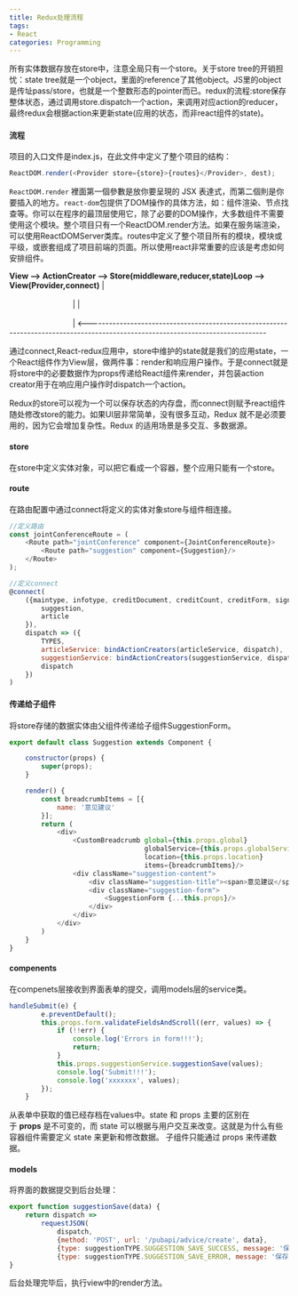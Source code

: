 ```yaml
---
title: Redux处理流程
tags:
- React
categories: Programming
---
```


所有实体数据存放在store中，注意全局只有一个store。关于store tree的开销担忧：state tree就是一个object，里面的reference了其他object。JS里的object是传址pass/store，也就是一个整数形态的pointer而已。redux的流程:store保存整体状态，通过调用store.dispatch一个action，来调用对应action的reducer，最终redux会根据action来更新state(应用的状态，而非react组件的state)。

<!-- more -->

#### 流程

项目的入口文件是index.js，在此文件中定义了整个项目的结构：

```javascript
ReactDOM.render(<Provider store={store}>{routes}</Provider>, dest);
```

`ReactDOM.render` 裡面第一個參數是放你要呈現的 JSX 表達式，而第二個則是你要插入的地方。`react-dom`包提供了DOM操作的具体方法，如：组件渲染、节点找查等。你可以在程序的最顶层使用它，除了必要的DOM操作，大多数组件不需要使用这个模块。整个项目只有一个ReactDOM.render方法。如果在服务端渲染，可以使用ReactDOMServer类库。routes中定义了整个项目所有的模块，模块或平级，或嵌套组成了项目前端的页面。所以使用react非常重要的应该是考虑如何安排组件。

**View --> ActionCreator --> Store(middleware,reducer,state)Loop --> View(Provider,connect)**
|                                                                                                                                                             |
|                                                                                                                                                             |
<--------------------------------------------------------------------------------------------------------------------------------

通过connect,React-redux应用中，store中维护的state就是我们的应用state，一个React组件作为View层，做两件事：render和响应用户操作。于是connect就是将store中的必要数据作为props传递给React组件来render，并包装action creator用于在响应用户操作时dispatch一个action。

Redux的store可以视为一个可以保存状态的内存盘，而connect则赋予react组件随处修改store的能力。如果UI层非常简单，没有很多互动，Redux 就不是必须要用的，因为它会增加复杂性。Redux 的适用场景是多交互、多数据源。

#### store

在store中定义实体对象，可以把它看成一个容器，整个应用只能有一个store。

#### route

在路由配置中通过connect将定义的实体对象store与组件相连接。

```javascript
//定义路由
const jointConferenceRoute = (
    <Route path="jointConference" component={JointConferenceRoute}>        
        <Route path="suggestion" component={Suggestion}/>
    </Route>
);

//定义connect
@connect(
    ({maintype, infotype, creditDocument, creditCount, creditForm, sign, org, dfbm, global, dashboard, article, suggestion}) => ({       
        suggestion,       
        article
    }),
    dispatch => ({
        TYPES,   
        articleService: bindActionCreators(articleService, dispatch),
        suggestionService: bindActionCreators(suggestionService, dispatch),
        dispatch
    })
)
```



#### 传递给子组件

将store存储的数据实体由父组件传递给子组件SuggestionForm。

```javascript
export default class Suggestion extends Component {

    constructor(props) {
        super(props);
    }

    render() {
        const breadcrumbItems = [{
            name: '意见建议'
        }];
        return (
            <div>
                <CustomBreadcrumb global={this.props.global}
                                  globalService={this.props.globalService}
                                  location={this.props.location}
                                  items={breadcrumbItems}/>
                <div className="suggestion-content">
                    <div className="suggestion-title"><span>意见建议</span></div>
                    <div className="suggestion-form">
                        <SuggestionForm {...this.props}/>
                    </div>
                </div>
            </div>
        )
    }
}
```

#### compenents

在compenets层接收到界面表单的提交，调用models层的service类。

```javascript
handleSubmit(e) {
        e.preventDefault();
        this.props.form.validateFieldsAndScroll((err, values) => {
            if (!!err) {
                console.log('Errors in form!!!');
                return;
            }           
            this.props.suggestionService.suggestionSave(values);
            console.log('Submit!!!');
            console.log('xxxxxxx', values);
        });
    }
```

从表单中获取的值已经存档在values中。state 和 props 主要的区别在于 **props** 是不可变的，而 state 可以根据与用户交互来改变。这就是为什么有些容器组件需要定义 state 来更新和修改数据。 子组件只能通过 props 来传递数据。

#### models

将界面的数据提交到后台处理：

```javascript
export function suggestionSave(data) {
    return dispatch =>
        requestJSON(
            dispatch,
            {method: 'POST', url: '/pubapi/advice/create', data},
            {type: suggestionTYPE.SUGGESTION_SAVE_SUCCESS, message: '保存成功'},
            {type: suggestionTYPE.SUGGESTION_SAVE_ERROR, message: '保存失败'});
}
```

后台处理完毕后，执行view中的render方法。



